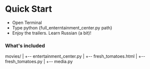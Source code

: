 # Quick Start

* Open Terminal
* Type python {full_enterntainment_center.py path}
* Enjoy the trailers. Learn Russian (a bit)!

### What's included

movies/
| +-- entertainment_center.py
| +-- fresh_tomatoes.html
| +-- fresh_tomatoes.py
| +-- media.py
